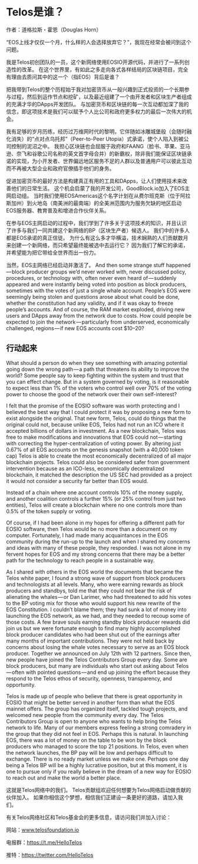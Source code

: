 # Telos是谁？

作者：道格拉斯・霍恩（Douglas Horn）

“EOS上线才仅仅一个月，什么样的人会选择放弃它？”，我现在经常会被问到这个问题。

我是Telos初创团队的一员，这个新网络使用EOSIO开源代码，并进行了一系列创造性的改革。 在这个世界里，有如此之多走向各式各样结局的区块链项目，完全有理由去质问其中的这一个（指EOS）背后是谁？

把我带到Telos的整个历程始于我对加密货币从一般兴趣到正式投资的一个长期参与过程，然后到运作节点和挖矿，以及最近组建了一个由开发者和区块生产者组成的充满才华的DApps开发团队。 与加密货币和区块链的每一次互动都加深了我的信念，即这项技术是我们可以赋予个人比公司和政府更多权力的最后一次伟大的机会。

我有足够的岁月历练，经历过万维网时代的黎明，它伴随如冰雕城堡般（会随时融化消失）的“点对点乌托邦”（Peer-to-Peer Utopia）式承诺，使个人陷入到被公司控制的泥沼之中。 我担心区块链也会屈服于政府和FAANG（脸书、苹果、亚马逊、奈飞和谷歌公司名称的英文首字母合并）的新霸权，除非我们能保证区块链承诺的实现，为小开发者、世界偏远地区服务不足的人群以及普通用户可以彼此互动而不再被大型企业和政府官僚插手他们的身务。

促进加密货币的最好方法是构建真正有用的工具和DApps，让人们使用技术来改善他们的日常生活。 这个机会启蒙了我的开发公司，GoodBlock.io加入了EOS主网启动组。 当时我们使用EOSAmericas这个名字计划在从费尔班克斯（位于阿拉斯加州）到火地岛（南美洲的最南端）的全美洲范围内为服务欠缺的地区启动EOS服务器、教育普及和增进合作伙伴关系。

在参与EOS主网启动的过程中，我们学到了许多关于这项技术的知识，并且认识了许多与我们一同共建这个新网络的BP（区块生产者）候选人。 我们中的许多人都是EOS承诺的真正信徒。 为什么有这么多才华横溢，技术娴熟的人们贡献数月来创建一个新网络，而只希望最终能被选中去运行它？ 因为我们了解它的承诺，并希望能为把它带给全世界而出一份力。

当然，EOS主网络已经启动并激活了。 And then some strange stuff happened — block producer groups we’d never worked with, never discussed policy, procedures, or technology with, often never even heard of — suddenly appeared and were instantly being voted into position as block producers, sometimes with the votes of just a single whale account. People’s EOS were seemingly being stolen and questions arose about what could be done, whether the constitution had any validity, and if it was okay to freeze people’s accounts. And of course, the RAM market exploded, driving new users and DApps away from the network due to costs. How could people be expected to join the network — particularly from underserved, economically challenged, regions — if new EOS accounts cost $10–20?

## 行动起来

What should a person do when they see something with amazing potential going down the wrong path — a path that threatens its ability to improve the world? Some people say to keep fighting within the system and trust that you can effect change. But in a system governed by voting, is it reasonable to expect less than 1% of the voters who control well over 70% of the voting power to choose the good of the network over their own self-interest?

I felt that the promise of the EOSIO software was worth protecting and I believed the best way that I could protect it was by proposing a new form to exist alongside the original. That new form, Telos, could do things that the original could not, because unlike EOS, Telos had not run an ICO where it accepted billions of dollars in investment. As a new blockchain, Telos was free to make modifications and innovations that EOS could not — starting with correcting the hyper-centralization of voting power. By altering just 0.67% of all EOS accounts on the genesis snapshot (with a 40,000 token cap) Telos is able to create the most economically decentralized of all major blockchain projects. Telos could also be considered safer from government intervention because as an ICO-less, economically decentralized blockchain, it matched the description the US SEC had provided as a project it would not consider a security far better than EOS would.

Instead of a chain where one account controls 10% of the money supply, and another coalition controls a further 15% (or 25% control from just two entities), Telos will create a blockchain where no one controls more than 0.5% of the token supply or voting.

Of course, if I had been alone in my hopes for offering a different path for EOSIO software, then Telos would be no more than a document on my computer. Fortunately, I had made many acquaintances in the EOS community during the run-up to the launch and when I shared my concerns and ideas with many of these people, they responded. I was not alone in my fervent hopes for EOS and my strong concerns that there may be a better path for the technology to reach people in a sustainable way.

As I shared with others in the EOS world the documents that became the Telos white paper, I found a strong wave of support from block producers and technologists at all levels. Many, who were earning rewards as block producers and standbys, told me that they could not bear the risk of alienating the whales — or Dan Larimer, who had threatened to add his votes to the BP voting mix for those who would support his new rewrite of the EOS Constitution. I couldn’t blame them; they had sunk a lot of money into launching the EOS network, as we had, and they needed to recoup some of those costs. A few brave souls earning standby block producer rewards did join us but we were fortunate enough to find many highly accomplished block producer candidates who had been shut out of the earnings after many months of important contributions. They were not held back by concerns about losing the whale votes necessary to serve as an EOS block producer. Together we announced on July 12th with 12 partners. Since then, new people have joined the Telos Contributors Group every day. Some are block producers, but many are individuals who start out asking about Telos — often with pointed questions — and end up joining the effort because they respond to the Telos ethos of security, openness, transparency, and opportunity.

Telos is made up of people who believe that there is great opportunity in EOSIO that might be better served in another form than what the EOS mainnet offers. The group has organized itself, tackled tough projects, and welcomed new people from the community every day. The Telos Contributors Group is open to anyone who wants to help bring the Telos network to life. Many of our members express feeling a strong comradery in the group that they did not feel in EOS. Perhaps this is natural. In launching EOS, there was a lot of money on the table to be won by the block producers who managed to score the top 21 positions. In Telos, even when the network launches, the BP pay will be low and perhaps difficult to exchange. There is no ready market unless we make one. Perhaps one day being a Telos BP will be a highly lucrative position, but at this moment, it is one to pursue only if you really believe in the dream of a new way for EOSIO to reach out and make the world a better place.

这就是Telos网络中的我们。 Telos贡献组欢迎任何想要为Telos网络启动做贡献的伙伴加入。 如果你相信这个梦想，相信我们正建设一条更好的道路，请加入我们。

有关Telos网络社区和Telos基金会的更多信息，请访问我们并加入讨论：

网站：www.telosfoundation.io 

电报群：https://t.me/HelloTelos

推特：https://twitter.com/HelloTelos